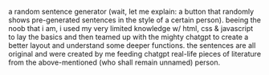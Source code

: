 a random sentence generator (wait, let me explain: a button that randomly shows pre-generated sentences in the style of a certain person). 
beeing the noob that i am, i used my very limited knowledge w/ html, css & javascript to lay the basics and then teamed up with the mighty chatgpt to create a better layout and understand some deeper functions. 
the sentences are all original and were created by me feeding chatgpt real-life pieces of literature from the above-mentioned (who shall remain unnamed) person. 
